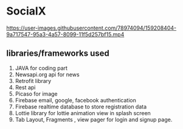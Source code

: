 # SocialX


https://user-images.githubusercontent.com/78974094/159208404-9a717547-95a3-4a57-8099-11f5d257bf15.mp4

## libraries/frameworks used
1. JAVA for coding part
2. Newsapi.org api for news
3. Retrofit library
4. Rest api
5. Picaso for image 
6. Firebase email, google, facebook authentication
7. Firebase realtime database to store registration data
8. Lottie library for lottie animation view in splash screen
9. Tab Layout, Fragments , view pager for login and signup page.
